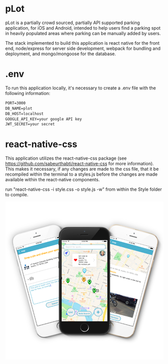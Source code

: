 # pLot

pLot is a partially crowd sourced, partially API supported parking application,
for iOS and Android, intended to help users find a parking spot in heavily
populated areas where parking can be manually added by users.

The stack implemented to build this application is react native for the front end,
node/express for server side development, webpack for bundling and deployment, 
and mongo/mongoose for the database.

# .env

To run this application locally, it's necessary to create a .env file with the
following information:
```txt
PORT=3000
DB_NAME=plot
DB_HOST=localhost
GOOGLE_API_KEY=your google API key
JWT_SECRET=your secret
```
# react-native-css

This application utilizes the react-native-css package
(see https://github.com/sabeurthabti/react-native-css for more information). This
makes it necessary, if any changes are made to the css file, that it be recompiled
within the terminal to a styles.js before the changes are made available within
the react-native components.

run "react-native-css -i style.css -o style.js -w" from within the Style folder
to compile.

![Main Screen](/Client/Public/shots_720.png?raw=true)
